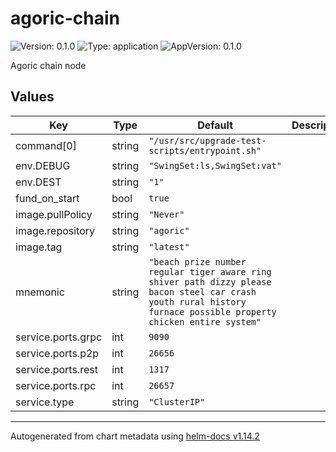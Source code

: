 # agoric-chain

![Version: 0.1.0](https://img.shields.io/badge/Version-0.1.0-informational?style=flat-square) ![Type: application](https://img.shields.io/badge/Type-application-informational?style=flat-square) ![AppVersion: 0.1.0](https://img.shields.io/badge/AppVersion-0.1.0-informational?style=flat-square)

Agoric chain node

## Values

| Key | Type | Default | Description |
|-----|------|---------|-------------|
| command[0] | string | `"/usr/src/upgrade-test-scripts/entrypoint.sh"` |  |
| env.DEBUG | string | `"SwingSet:ls,SwingSet:vat"` |  |
| env.DEST | string | `"1"` |  |
| fund_on_start | bool | `true` |  |
| image.pullPolicy | string | `"Never"` |  |
| image.repository | string | `"agoric"` |  |
| image.tag | string | `"latest"` |  |
| mnemonic | string | `"beach prize number regular tiger aware ring shiver path dizzy please bacon steel car crash youth rural history furnace possible property chicken entire system"` |  |
| service.ports.grpc | int | `9090` |  |
| service.ports.p2p | int | `26656` |  |
| service.ports.rest | int | `1317` |  |
| service.ports.rpc | int | `26657` |  |
| service.type | string | `"ClusterIP"` |  |

----------------------------------------------
Autogenerated from chart metadata using [helm-docs v1.14.2](https://github.com/norwoodj/helm-docs/releases/v1.14.2)
